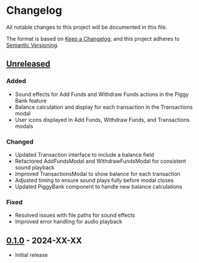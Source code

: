 # Changelog

All notable changes to this project will be documented in this file.

The format is based on [Keep a Changelog](https://keepachangelog.com/en/1.0.0/),
and this project adheres to [Semantic Versioning](https://semver.org/spec/v2.0.0.html).

## [Unreleased]

### Added

- Sound effects for Add Funds and Withdraw Funds actions in the Piggy Bank feature
- Balance calculation and display for each transaction in the Transactions modal
- User icons displayed in Add Funds, Withdraw Funds, and Transactions modals

### Changed

- Updated Transaction interface to include a balance field
- Refactored AddFundsModal and WithdrawFundsModal for consistent sound playback
- Improved TransactionsModal to show balance for each transaction
- Adjusted timing to ensure sound plays fully before modal closes
- Updated PiggyBank component to handle new balance calculations

### Fixed

- Resolved issues with file paths for sound effects
- Improved error handling for audio playback

## [0.1.0] - 2024-XX-XX

- Initial release

[Unreleased]: https://github.com/yourusername/tascheged/compare/v0.1.0...HEAD
[0.1.0]: https://github.com/yourusername/tascheged/releases/tag/v0.1.0
